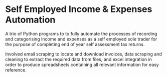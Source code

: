 # Self Employed Income & Expenses Automation

A trio of Python programs to to fully automate the processes of recording and categorising income and expenses as a self employed sole trader for the purpose of completing end of year self assessment tax returns.

Involved email scraping to locate and download invoices, data scraping and cleaning to extract the required data from files, and excel integration in order to produce spreadsheets containing all relevant information for easy reference.


